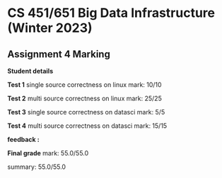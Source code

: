 # CS 451/651 Big Data Infrastructure (Winter 2023)
## Assignment 4 Marking

**Student details**


**Test 1**
single source correctness on linux
mark: 10/10

**Test 2**
multi source correctness on linux
mark: 25/25

**Test 3**
single source correctness on datasci
mark: 5/5

**Test 4**
multi source correctness on datasci
mark: 15/15

**feedback :** 

**Final grade**
mark: 55.0/55.0

summary: 55.0/55.0
